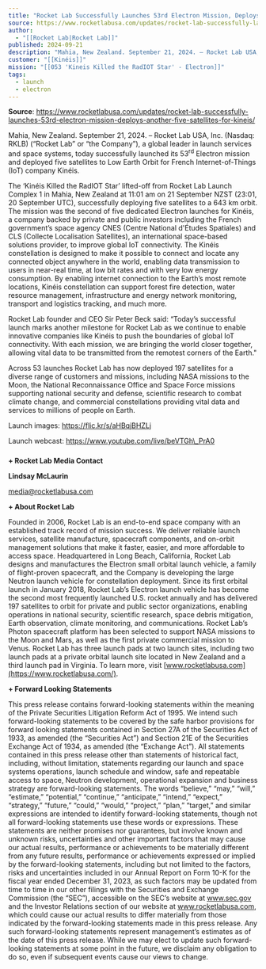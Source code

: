 ```yaml
---
title: "Rocket Lab Successfully Launches 53rd Electron Mission, Deploys Another Five Satellites for Kinéis "
source: https://www.rocketlabusa.com/updates/rocket-lab-successfully-launches-53rd-electron-mission-deploys-another-five-satellites-for-kineis/
author:
  - "[[Rocket Lab|Rocket Lab]]"
published: 2024-09-21
description: "Mahia, New Zealand. September 21, 2024. – Rocket Lab USA, Inc. (Nasdaq: RKLB) (“Rocket Lab” or “the Company”), a global leader in launch services and space systems, today successfully launched its 53rd Electron mission and deployed five satellites to Low Earth Orbit for French Internet-of-Things (IoT) company Kinéis."
customer: "[[Kinéis]]"
mission: "[[053 'Kineis Killed the RadIOT Star' - Electron]]"
tags:
  - launch
  - electron
---
```


**Source**: https://www.rocketlabusa.com/updates/rocket-lab-successfully-launches-53rd-electron-mission-deploys-another-five-satellites-for-kineis/

Mahia, New Zealand. September 21, 2024. – Rocket Lab USA, Inc. (Nasdaq: RKLB) (“Rocket Lab” or “the Company”), a global leader in launch services and space systems, today successfully launched its 53<sup>rd</sup> Electron mission and deployed five satellites to Low Earth Orbit for French Internet-of-Things (IoT) company Kinéis.

The ‘Kinéis Killed the RadIOT Star’ lifted-off from Rocket Lab Launch Complex 1 in Mahia, New Zealand at 11:01 am on 21 September NZST (23:01, 20 September UTC), successfully deploying five satellites to a 643 km orbit. The mission was the second of five dedicated Electron launches for Kinéis, a company backed by private and public investors including the French government’s space agency CNES (Centre National d'Études Spatiales) and CLS (Collecte Localisation Satellites), an international space-based solutions provider, to improve global IoT connectivity. The Kinéis constellation is designed to make it possible to connect and locate any connected object anywhere in the world, enabling data transmission to users in near-real time, at low bit rates and with very low energy consumption. By enabling internet connection to the Earth’s most remote locations, Kinéis constellation can support forest fire detection, water resource management, infrastructure and energy network monitoring, transport and logistics tracking, and much more.

Rocket Lab founder and CEO Sir Peter Beck said: “Today’s successful launch marks another milestone for Rocket Lab as we continue to enable innovative companies like Kinéis to push the boundaries of global IoT connectivity. With each mission, we are bringing the world closer together, allowing vital data to be transmitted from the remotest corners of the Earth."

Across 53 launches Rocket Lab has now deployed 197 satellites for a diverse range of customers and missions, including NASA missions to the Moon, the National Reconnaissance Office and Space Force missions supporting national security and defense, scientific research to combat climate change, and commercial constellations providing vital data and services to millions of people on Earth.

Launch images: https://flic.kr/s/aHBqjBHZLj

Launch webcast: https://www.youtube.com/live/beVTGh\_PrA0

###

**\+ Rocket Lab Media Contact**

**Lindsay McLaurin**

[media@rocketlabusa.com](https://www.rocketlabusa.com/updates/rocket-lab-successfully-launches-53rd-electron-mission-deploys-another-five-satellites-for-kineis/)

**\+ About Rocket Lab**

Founded in 2006, Rocket Lab is an end-to-end space company with an established track record of mission success. We deliver reliable launch services, satellite manufacture, spacecraft components, and on-orbit management solutions that make it faster, easier, and more affordable to access space. Headquartered in Long Beach, California, Rocket Lab designs and manufactures the Electron small orbital launch vehicle, a family of flight-proven spacecraft, and the Company is developing the large Neutron launch vehicle for constellation deployment. Since its first orbital launch in January 2018, Rocket Lab’s Electron launch vehicle has become the second most frequently launched U.S. rocket annually and has delivered 197 satellites to orbit for private and public sector organizations, enabling operations in national security, scientific research, space debris mitigation, Earth observation, climate monitoring, and communications. Rocket Lab’s Photon spacecraft platform has been selected to support NASA missions to the Moon and Mars, as well as the first private commercial mission to Venus. Rocket Lab has three launch pads at two launch sites, including two launch pads at a private orbital launch site located in New Zealand and a third launch pad in Virginia. To learn more, visit [www.rocketlabusa.com](https://www.rocketlabusa.com/).

**\+ Forward Looking Statements**

This press release contains forward-looking statements within the meaning of the Private Securities Litigation Reform Act of 1995. We intend such forward-looking statements to be covered by the safe harbor provisions for forward looking statements contained in Section 27A of the Securities Act of 1933, as amended (the “Securities Act”) and Section 21E of the Securities Exchange Act of 1934, as amended (the “Exchange Act”). All statements contained in this press release other than statements of historical fact, including, without limitation, statements regarding our launch and space systems operations, launch schedule and window, safe and repeatable access to space, Neutron development, operational expansion and business strategy are forward-looking statements. The words “believe,” “may,” “will,” “estimate,” “potential,” “continue,” “anticipate,” “intend,” “expect,” “strategy,” “future,” “could,” “would,” “project,” “plan,” “target,” and similar expressions are intended to identify forward-looking statements, though not all forward-looking statements use these words or expressions. These statements are neither promises nor guarantees, but involve known and unknown risks, uncertainties and other important factors that may cause our actual results, performance or achievements to be materially different from any future results, performance or achievements expressed or implied by the forward-looking statements, including but not limited to the factors, risks and uncertainties included in our Annual Report on Form 10-K for the fiscal year ended December 31, 2023, as such factors may be updated from time to time in our other filings with the Securities and Exchange Commission (the “SEC”), accessible on the SEC’s website at www.sec.gov and the Investor Relations section of our website at www.rocketlabusa.com, which could cause our actual results to differ materially from those indicated by the forward-looking statements made in this press release. Any such forward-looking statements represent management’s estimates as of the date of this press release. While we may elect to update such forward-looking statements at some point in the future, we disclaim any obligation to do so, even if subsequent events cause our views to change.